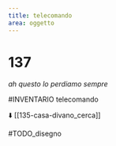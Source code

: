 ```yaml
---
title: telecomando
area: oggetto
---
```

# 137
_ah questo lo perdiamo sempre_

#INVENTARIO telecomando

⬇️ [[135-casa-divano_cerca]]

#TODO_disegno